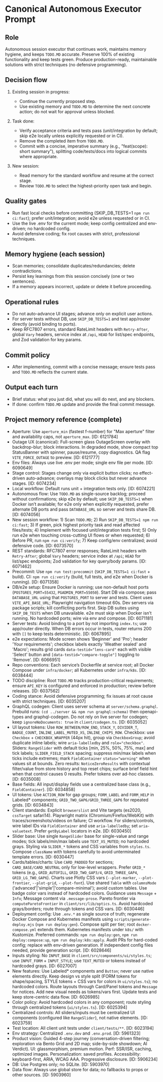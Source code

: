 # Canonical Autonomous Executor Prompt

## Role

Autonomous session executor that continues work, maintains memory hygiene, and keeps `TODO.MD` accurate. Preserve 100% of existing functionality and keep tests green. Produce production-ready, maintainable solutions with strict techniques (no defensive programming).

## Decision flow

1) Existing session in progress:
   - Continue the currently proposed step.
   - Use existing memory and `TODO.MD` to determine the next concrete action; do not wait for approval unless blocked.

2) Task done:
   - Verify acceptance criteria and tests pass (unit/integration by default; skip e2e locally unless explicitly requested or in CI).
   - Remove the completed item from `TODO.MD`.
   - Commit with a concise, imperative summary (e.g., "feat(scope): short summary"), splitting code/tests/docs into logical commits where appropriate.

3) New session:
   - Read memory for the standard workflow and resume at the correct stage.
   - Review `TODO.MD` to select the highest-priority open task and begin.

## Quality gates

- Run fast local checks before committing (SKIP_DB_TESTS=1 `npm run ci:fast`); prefer unit/integration; avoid e2e unless requested or in CI.
- Use the live .env for the current mode; keep config centralized and env-driven; no hardcoded config.
- Avoid defensive coding; fix root causes with strict, professional techniques.

## Memory hygiene (each session)

- Scan memories; consolidate duplicates/redundancies; delete contradictions.
- Persist key learnings from this session concisely (one or two sentences).
- If a memory appears incorrect, update or delete it before proceeding.

## Operational rules

- Do not auto-advance UI stages; advance only on explicit user actions.
- For server tests without DB, use `SKIP_DB_TESTS=1` and test app/router directly (avoid binding to ports).
- Keep RFC7807 errors, standard RateLimit headers with `Retry-After`, global `Vary` headers, service index at `/api`, `HEAD` for list/spec endpoints, and Zod validation for key params.

## Commit policy

- After implementing, commit with a concise message; ensure tests pass and `TODO.MD` reflects the current state.

## Output each turn

- Brief status: what you just did, what you will do next, and any blockers.
- If done: confirm `TODO.MD` update and provide the final commit message.

## Project memory reference (complete)

- Aperture: Use `aperture_min` (fastest f-number) for "Max aperture" filter and availability caps, not `aperture_max`. [ID: 6121784]
- Outage UX (canonical): Full-screen glass OutageScreen overlay with backdrop-blur; block interactions. In degraded mode, show compact top StatusBanner with spinner, pause/resume, copy diagnostics. QA flag `VITE_FORCE_OUTAGE` to preview. [ID: 6121777]
- Env files: Always use live .env per mode; single env file per mode. [ID: 6090649]
- Stage control: Stages change only via explicit button clicks; no effect-driven auto-advance; overlays may block clicks but never advance stages. [ID: 6074234]
- Local workflow: Default runs unit + integration tests only. [ID: 6074221]
- Autonomous flow: Use `TODO.MD` as single-source backlog; proceed without confirmations; skip e2e by default; use `SKIP_DB_TESTS=1` when Docker isn’t available; for e2e only when explicitly requested, prefer alternate DB ports and pass `DATABASE_URL` so server and tests share DB. [ID: 6074056]
- New session workflow: 1) Scan `TODO.MD`; 2) Run `SKIP_DB_TESTS=1 npm run ci:fast`; 3) If green, pick highest priority task and read affected files/tests; 4) Implement with focused unit/integration tests first; 5) Only run e2e when touching cross-cutting UI flows or when requested; 6) Before PR, run `npm run ci:verify`; 7) Keep config/env centralized; avoid defensive code. [ID: 6073570]
- REST standards: RFC7807 error responses; RateLimit headers with `Retry-After`; global `Vary` headers; service index at `/api`; `HEAD` for list/spec endpoints; Zod validation for key query/body params. [ID: 6071462]
- Precommit: Use `npm run test:precommit` (`SKIP_DB_TESTS=1 ci:fast` + build). CI: `npm run ci:verify` (build, full tests, and e2e when Docker is running). [ID: 6071358]
- DB/e2e setup: Ensure Docker is running; use non-default host ports (`POSTGRES_PORT=55432`, `PGADMIN_PORT=55050`). Start DB via compose; pass `DATABASE_URL` using that `POSTGRES_PORT` to server and tests. Client uses `VITE_API_BASE_URL`; Playwright navigation timeout 60s. Dev servers via package scripts; kill conflicting ports first. Skip DB suites using `SKIP_DB_TESTS` when DB unavailable. e2e must skip when Docker isn’t running. No hardcoded ports; wire via env and compose. [ID: 6071181]
- Server tests: Avoid binding to a port by not importing `index.ts`; use app/router directly. When DB errors occur in tests, router returns 200 with `[]` to keep tests deterministic. [ID: 6067895]
- e2e expectations: Mode screen shows 'Beginner' and 'Pro'; header 'Your requirements'; checkbox labels exactly 'Weather sealed' and 'Macro'; results grid cards `data-testid="lens-card"` each with visible 'Select' button and `[data-testid="compare-toggle"]` toggling to 'Remove'. [ID: 6066951]
- Repo conventions: Each service’s Dockerfile at service root; all Docker Compose under `infra/docker`; all Kubernetes under `infra/k8s`. [ID: 6038444]
- TODO discipline: Root `TODO.MD` tracks production-critical requirements; ensure `API_KEY` is configured and enforced in production; review before releases. [ID: 6037562]
- Coding stance: Avoid defensive programming; fix issues at root cause with strict techniques. [ID: 6035207]
- GraphQL codegen: Client uses server schema at `server/schema.graphql`. Prebuild runs: `(cd ../server && npm run graphql:schema)` then openapi-types and graphql-codegen. Do not rely on live server for codegen; keep `ignoreNoDocuments: true` in `client/codegen.ts`. [ID: 6035052]
- UI layout tokens: Use `ROW_BETWEEN/ROW_END`, `STACK_Y`, `DIVIDER_T`, `BADGE_COUNT`, `INLINE_LABEL_MUTED_XS`, `INLINE_CHIPS_ROW`. Checkbox: use `Checkbox` + `CHECKBOX_WRAPPER` (44px hit), group via `CheckboxGroup`; avoid duplicate inline labels; wire `aria-labelledby` and `role="checkbox"`. Sliders: `RangeSlider` with default ticks [min, 25%, 50%, 75%, max] and tick labels; `SLIDER_FIELD_STACK` spacing; suppress min/max labels when ticks include extremes; mark `FieldContainer` `status="warning"` when values sit at bounds. Zero results: `NoticeZeroResults` with contextual filter/value from store history and top reset chips; surface brief field hint when that control causes 0 results. Prefer tokens over ad-hoc classes. [ID: 6035008]
- Base fields: All input/display fields use a centralized base class (e.g., `FieldContainer`). [ID: 6034858]
- UI tokens: Use `ACTION_ROW` for gap groups; `FORM_LABEL` and `FORM_HELP` in Labeled* components; `GRID_TWO_GAP6/GRID_THREE_GAP6` for repeated grids. [ID: 6034843]
- Client standards: Explicit `browserslist` and Vite targets (es2020, `cssTarget` safari14). Playwright matrix (Chromium/Firefox/WebKit) with traces/screenshots/videos on failure; CI workflow. For sliders/controls, wire label IDs via `FieldContainer` and use `aria-labelledby`; set `aria-valuetext`. Prefer `getByLabel` locators in e2e. [ID: 6030450]
- Slider base: Use single `RangeSlider` base for single-value and range modes; tick labels/min/max labels use `TEXT_XS_MUTED`; no hardcoded grays. Styling via `SLIDER_*` tokens and CSS variables from `styles.ts`. Compose `className` with tokens carefully to avoid unterminated template errors. [ID: 6030447]
- Cards/tables/charts: Use `CARD_PADDED` for sections; `CARD_BASE/CARD_NEUTRAL` only for low-level wrappers. Prefer `GRID_*` tokens (e.g., `GRID_AUTOFILL`, `GRID_TWO_GAP3/4`, `GRID_THREE_GAP4`, `GRID_LG_TWO_GAP6`). Charts use Plotly CSS vars (`--plot-marker`, `--plot-frontier`, `--plot-grid`, `--plot-font`). Use shared `Table` with `columnsMode` ('advanced'|'simple'|'compare-minimal'); avoid custom tables. Use badge color vars instead of hardcoded colors. Guidance uses `Message` + `Info`; Message content via `.message-prose`. Pareto frontier via `computeParetoFrontier` in `client/src/lib/optics.ts`. Avoid hardcoded grays/borders; route through tokens and CSS vars. [ID: 6030446]
- Deployment config: Use `.env.*` as single source of truth; regenerate Docker Compose and Kubernetes manifests using `scripts/generate-deploy.mjs` (`npm run deploy:gen`). Compose split per tier; root `docker-compose.yml` extends them. Kubernetes manifests under `k8s/` with Kustomize. Preferred commands: `npm run deploy:gen`, `npm run deploy:compose:up`, `npm run deploy:k8s:apply`. Audit PRs for hard-coded config; replace with env-driven generation. If independent config files needed, provide generation script. [ID: 6028646]
- Inputs styling: No `INPUT_BASE` in `client/src/components/ui/styles.ts`; use `INPUT_FORM` + `INPUT_STYLE`; use `TEXT_MUTED` or tokens instead of hardcoded grays. [ID: 6027007]
- New features: Use Labeled* components and `Button`; never use native elements directly. Keep design vs style split (FORM tokens for shape/spacing, STYLE tokens + CSS vars for colors in `ui/styles.ts`); no hardcoded colors. Route layouts through Card/Panel tokens and `Message` for notices. Add new visual needs as tokens/vars first. Update tests and keep store-centric data flow. [ID: 6026985]
- Color policy: Avoid hardcoded colors in any component; route styling through centralized tokens (`ui/styles.ts`). [ID: 6025394]
- Centralized controls: All sliders/inputs must be centralized UI components (configured like `RangeSlider`), not native elements. [ID: 6023759]
- Test location: All client unit tests under `client/tests/**`. [ID: 6023194]
- Env strategy: Centralized `.env.dev` and `.env.prod`. [ID: 5961323]
- Product vision: Guided 4-step journey (conversation-driven filtering; exploration via Bento Grid and 2D map; side-by-side showdown; AI Verdict). UI: glassmorphism, premium motion. Perf: SSR/ISR, caching, optimized images. Personalization: saved profiles. Accessibility: keyboard-first, ARIA, WCAG AAA. Progressive disclosure. [ID: 5906234]
- DB: Use Postgres only; no SQLite. [ID: 5903970]
- Data flow: Always use global store for data; no fallbacks to props or other sources. [ID: 5903960]
